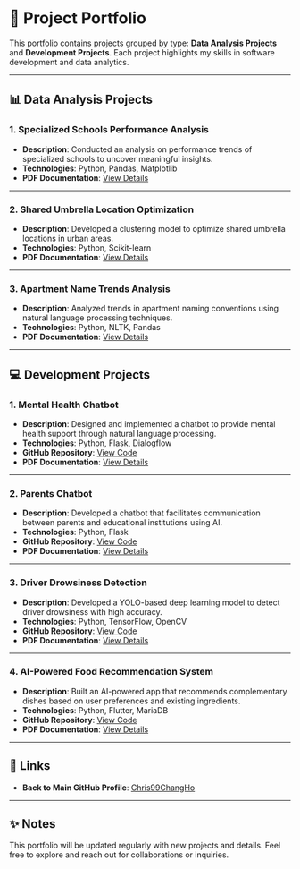 # 📂 Project Portfolio

This portfolio contains projects grouped by type: **Data Analysis Projects** and **Development Projects**. Each project highlights my skills in software development and data analytics.

---

## 📊 Data Analysis Projects

### 1. **Specialized Schools Performance Analysis**
- **Description**: Conducted an analysis on performance trends of specialized schools to uncover meaningful insights.  
- **Technologies**: Python, Pandas, Matplotlib  
- **PDF Documentation**: [View Details](https://drive.google.com/file/d/1SxzoSeD8g3pyVqEmnKpA8h95oZ6ngU20/view?usp=drive_link)

---

### 2. **Shared Umbrella Location Optimization**
- **Description**: Developed a clustering model to optimize shared umbrella locations in urban areas.  
- **Technologies**: Python, Scikit-learn  
- **PDF Documentation**: [View Details](https://drive.google.com/file/d/10HGONT5rHDz-HydY4zBGWnZ1R4qLkjHw/view?usp=drive_link)

---

### 3. **Apartment Name Trends Analysis**
- **Description**: Analyzed trends in apartment naming conventions using natural language processing techniques.  
- **Technologies**: Python, NLTK, Pandas  
- **PDF Documentation**: [View Details](https://drive.google.com/file/d/137CsTaW-96G4QqJcZHa0s6qZlEvsfIKX/view?usp=drive_link)

---

## 💻 Development Projects

### 1. **Mental Health Chatbot**
- **Description**: Designed and implemented a chatbot to provide mental health support through natural language processing.  
- **Technologies**: Python, Flask, Dialogflow  
- **GitHub Repository**: [View Code](https://github.com/soneunrak/swproject10)  
- **PDF Documentation**: [View Details](https://drive.google.com/file/d/17w-sE09VjvmIPIOYXrdznsgBnfoqwA0A/view?usp=drive_link)

---

### 2. **Parents Chatbot**
- **Description**: Developed a chatbot that facilitates communication between parents and educational institutions using AI.  
- **Technologies**: Python, Flask  
- **GitHub Repository**: [View Code](https://github.com/Chris99ChangHo/Parents_chatbot)  
- **PDF Documentation**: [View Details](https://drive.google.com/file/d/1F0N3dyrd6yE-sMz74lDLn0AhWVMUObCN/view?usp=drive_link)

---

### 3. **Driver Drowsiness Detection**
- **Description**: Developed a YOLO-based deep learning model to detect driver drowsiness with high accuracy.  
- **Technologies**: Python, TensorFlow, OpenCV  
- **GitHub Repository**: [View Code](https://github.com/signife/driver-drowsiness-detection)  
- **PDF Documentation**: [View Details](https://drive.google.com/file/d/1OQJ9tsxppuiFQxwar1Z8_AAndfIWrPBJ/view?usp=drive_link)

---

### 4. **AI-Powered Food Recommendation System**
- **Description**: Built an AI-powered app that recommends complementary dishes based on user preferences and existing ingredients.  
- **Technologies**: Python, Flutter, MariaDB  
- **GitHub Repository**: [View Code](https://github.com/Chris99ChangHo/bapsim)  
- **PDF Documentation**: [View Details](https://drive.google.com/file/d/1PyK5Zz35qj1D5HiohM3RCGrpi8_Teik9/view?usp=drive_link)

---

## 🔗 Links
- **Back to Main GitHub Profile**: [Chris99ChangHo](https://github.com/Chris99ChangHo)

---

## ✨ Notes
This portfolio will be updated regularly with new projects and details. Feel free to explore and reach out for collaborations or inquiries.
